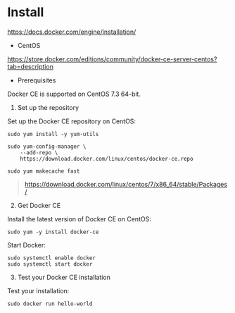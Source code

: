 # Install

https://docs.docker.com/engine/installation/

* CentOS

https://store.docker.com/editions/community/docker-ce-server-centos?tab=description

* Prerequisites

Docker CE is supported on CentOS 7.3 64-bit.

1. Set up the repository

Set up the Docker CE repository on CentOS:

```
sudo yum install -y yum-utils

sudo yum-config-manager \
    --add-repo \
    https://download.docker.com/linux/centos/docker-ce.repo

sudo yum makecache fast
```


> https://download.docker.com/linux/centos/7/x86_64/stable/Packages/

2. Get Docker CE

Install the latest version of Docker CE on CentOS:

```
sudo yum -y install docker-ce
```

Start Docker:

```
sudo systemctl enable docker
sudo systemctl start docker
```


3. Test your Docker CE installation

Test your installation:

```
sudo docker run hello-world
```


